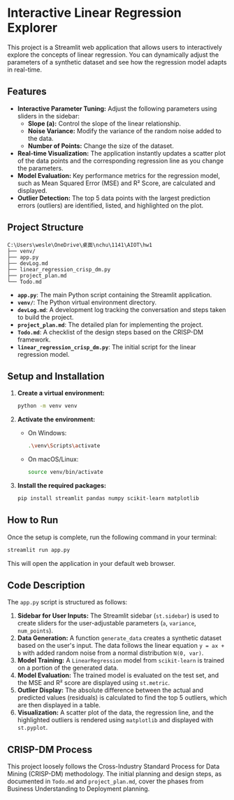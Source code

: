 # Interactive Linear Regression Explorer

This project is a Streamlit web application that allows users to interactively explore the concepts of linear regression. You can dynamically adjust the parameters of a synthetic dataset and see how the regression model adapts in real-time.

## Features

- **Interactive Parameter Tuning:** Adjust the following parameters using sliders in the sidebar:
  - **Slope (a):** Control the slope of the linear relationship.
  - **Noise Variance:** Modify the variance of the random noise added to the data.
  - **Number of Points:** Change the size of the dataset.
- **Real-time Visualization:** The application instantly updates a scatter plot of the data points and the corresponding regression line as you change the parameters.
- **Model Evaluation:** Key performance metrics for the regression model, such as Mean Squared Error (MSE) and R² Score, are calculated and displayed.
- **Outlier Detection:** The top 5 data points with the largest prediction errors (outliers) are identified, listed, and highlighted on the plot.

## Project Structure

```
C:\Users\wesle\OneDrive\桌面\nchu\1141\AIOT\hw1
├── venv/
├── app.py
├── devLog.md
├── linear_regression_crisp_dm.py
├── project_plan.md
└── Todo.md
```

- **`app.py`**: The main Python script containing the Streamlit application.
- **`venv/`**: The Python virtual environment directory.
- **`devLog.md`**: A development log tracking the conversation and steps taken to build the project.
- **`project_plan.md`**: The detailed plan for implementing the project.
- **`Todo.md`**: A checklist of the design steps based on the CRISP-DM framework.
- **`linear_regression_crisp_dm.py`**: The initial script for the linear regression model.

## Setup and Installation

1.  **Create a virtual environment:**
    ```bash
    python -m venv venv
    ```

2.  **Activate the environment:**
    - On Windows:
      ```bash
      .\venv\Scripts\activate
      ```
    - On macOS/Linux:
      ```bash
      source venv/bin/activate
      ```

3.  **Install the required packages:**
    ```bash
    pip install streamlit pandas numpy scikit-learn matplotlib
    ```

## How to Run

Once the setup is complete, run the following command in your terminal:

```bash
streamlit run app.py
```

This will open the application in your default web browser.

## Code Description

The `app.py` script is structured as follows:

1.  **Sidebar for User Inputs:** The Streamlit sidebar (`st.sidebar`) is used to create sliders for the user-adjustable parameters (`a`, `variance`, `num_points`).
2.  **Data Generation:** A function `generate_data` creates a synthetic dataset based on the user's input. The data follows the linear equation `y = ax + b` with added random noise from a normal distribution `N(0, var)`.
3.  **Model Training:** A `LinearRegression` model from `scikit-learn` is trained on a portion of the generated data.
4.  **Model Evaluation:** The trained model is evaluated on the test set, and the MSE and R² score are displayed using `st.metric`.
5.  **Outlier Display:** The absolute difference between the actual and predicted values (residuals) is calculated to find the top 5 outliers, which are then displayed in a table.
6.  **Visualization:** A scatter plot of the data, the regression line, and the highlighted outliers is rendered using `matplotlib` and displayed with `st.pyplot`.

## CRISP-DM Process

This project loosely follows the Cross-Industry Standard Process for Data Mining (CRISP-DM) methodology. The initial planning and design steps, as documented in `Todo.md` and `project_plan.md`, cover the phases from Business Understanding to Deployment planning.

```